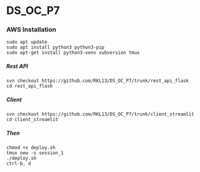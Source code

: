 # DS_OC_P7

### AWS Installation

```
sudo apt update
sudo apt install python3 python3-pip
sudo apt-get install python3-venv subversion tmux
```

##### Rest API

```
svn checkout https://github.com/RKL13/DS_OC_P7/trunk/rest_api_flask
cd rest_api_flask
```

##### Client

```
svn checkout https://github.com/RKL13/DS_OC_P7/trunk/client_streamlit
cd client_streamlit
```

##### Then

```
chmod +x deploy.sh
tmux new -s session_1
./deploy.sh
ctrl-b, d
```